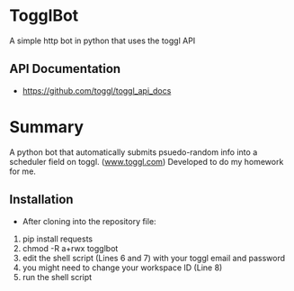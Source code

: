 # TogglBot
A simple http bot in python that uses the toggl API
## API Documentation
+ https://github.com/toggl/toggl_api_docs

# Summary
A python bot that automatically submits psuedo-random info into a scheduler field on toggl. (www.toggl.com)
Developed to do my homework for me.

## Installation
+ After cloning into the repository file:
1. pip install requests
2. chmod -R a+rwx togglbot
3. edit the shell script (Lines 6 and 7) with your toggl email and password
4. you might need to change your workspace ID (Line 8)
5. run the shell script
